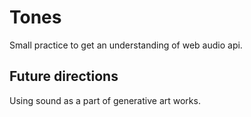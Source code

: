 # Tones

Small practice to get an understanding of web audio api.

## Future directions

Using sound as a part of generative art works. 

